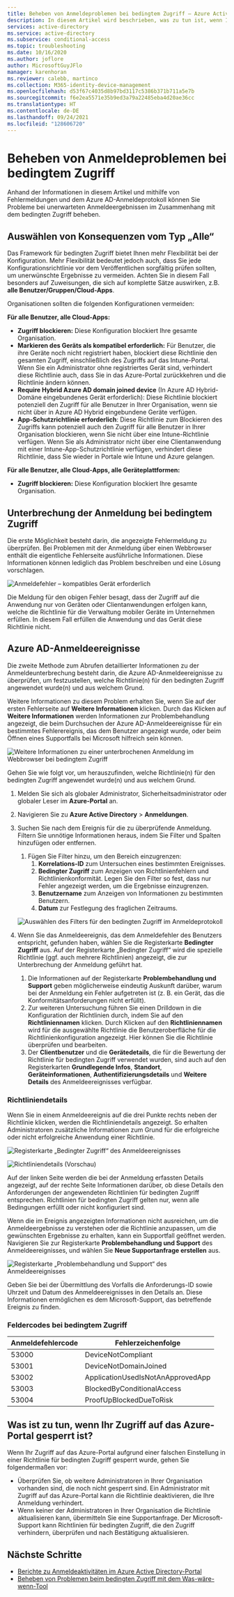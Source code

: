 ```yaml
---
title: Beheben von Anmeldeproblemen bei bedingtem Zugriff – Azure Active Directory
description: In diesem Artikel wird beschrieben, was zu tun ist, wenn Ihre Richtlinien für den bedingten Zugriff zu unerwarteten Ergebnissen führen.
services: active-directory
ms.service: active-directory
ms.subservice: conditional-access
ms.topic: troubleshooting
ms.date: 10/16/2020
ms.author: joflore
author: MicrosoftGuyJFlo
manager: karenhoran
ms.reviewer: calebb, martinco
ms.collection: M365-identity-device-management
ms.openlocfilehash: d53f67c4035d8b97bd3117c5386b371b711a5e7b
ms.sourcegitcommit: f6e2ea5571e35b9ed3a79a22485eba4d20ae36cc
ms.translationtype: HT
ms.contentlocale: de-DE
ms.lasthandoff: 09/24/2021
ms.locfileid: "128606720"
---
```

# <a name="troubleshooting-sign-in-problems-with-conditional-access"></a>Beheben von Anmeldeproblemen bei bedingtem Zugriff

Anhand der Informationen in diesem Artikel und mithilfe von Fehlermeldungen und dem Azure AD-Anmeldeprotokoll können Sie Probleme bei unerwarteten Anmeldeergebnissen im Zusammenhang mit dem bedingten Zugriff beheben.

## <a name="select-all-consequences"></a>Auswählen von Konsequenzen vom Typ „Alle“

Das Framework für bedingten Zugriff bietet Ihnen mehr Flexibilität bei der Konfiguration. Mehr Flexibilität bedeutet jedoch auch, dass Sie jede Konfigurationsrichtlinie vor dem Veröffentlichen sorgfältig prüfen sollten, um unerwünschte Ergebnisse zu vermeiden. Achten Sie in diesem Fall besonders auf Zuweisungen, die sich auf komplette Sätze auswirken, z.B. **alle Benutzer/Gruppen/Cloud-Apps**.

Organisationen sollten die folgenden Konfigurationen vermeiden:

**Für alle Benutzer, alle Cloud-Apps:**

- **Zugriff blockieren:** Diese Konfiguration blockiert Ihre gesamte Organisation.
- **Markieren des Geräts als kompatibel erforderlich:** Für Benutzer, die ihre Geräte noch nicht registriert haben, blockiert diese Richtlinie den gesamten Zugriff, einschließlich des Zugriffs auf das Intune-Portal. Wenn Sie ein Administrator ohne registriertes Gerät sind, verhindert diese Richtlinie auch, dass Sie in das Azure-Portal zurückkehren und die Richtlinie ändern können.
- **Require Hybrid Azure AD domain joined device** (In Azure AD Hybrid-Domäne eingebundenes Gerät erforderlich): Diese Richtlinie blockiert potenziell den Zugriff für alle Benutzer in Ihrer Organisation, wenn sie nicht über in Azure AD Hybrid eingebundene Geräte verfügen.
- **App-Schutzrichtlinie erforderlich**: Diese Richtlinie zum Blockieren des Zugriffs kann potenziell auch den Zugriff für alle Benutzer in Ihrer Organisation blockieren, wenn Sie nicht über eine Intune-Richtlinie verfügen. Wenn Sie als Administrator nicht über eine Clientanwendung mit einer Intune-App-Schutzrichtlinie verfügen, verhindert diese Richtlinie, dass Sie wieder in Portale wie Intune und Azure gelangen.

**Für alle Benutzer, alle Cloud-Apps, alle Geräteplattformen:**

- **Zugriff blockieren:** Diese Konfiguration blockiert Ihre gesamte Organisation.

## <a name="conditional-access-sign-in-interrupt"></a>Unterbrechung der Anmeldung bei bedingtem Zugriff

Die erste Möglichkeit besteht darin, die angezeigte Fehlermeldung zu überprüfen. Bei Problemen mit der Anmeldung über einen Webbrowser enthält die eigentliche Fehlerseite ausführliche Informationen. Diese Informationen können lediglich das Problem beschreiben und eine Lösung vorschlagen.

![Anmeldefehler – kompatibles Gerät erforderlich](./media/troubleshoot-conditional-access/image1.png)

Die Meldung für den obigen Fehler besagt, dass der Zugriff auf die Anwendung nur von Geräten oder Clientanwendungen erfolgen kann, welche die Richtlinie für die Verwaltung mobiler Geräte im Unternehmen erfüllen. In diesem Fall erfüllen die Anwendung und das Gerät diese Richtlinie nicht.

## <a name="azure-ad-sign-in-events"></a>Azure AD-Anmeldeereignisse

Die zweite Methode zum Abrufen detaillierter Informationen zu der Anmeldeunterbrechung besteht darin, die Azure AD-Anmeldeereignisse zu überprüfen, um festzustellen, welche Richtlinie(n) für den bedingten Zugriff angewendet wurde(n) und aus welchem Grund.

Weitere Informationen zu diesem Problem erhalten Sie, wenn Sie auf der ersten Fehlerseite auf **Weitere Informationen** klicken. Durch das Klicken auf **Weitere Informationen** werden Informationen zur Problembehandlung angezeigt, die beim Durchsuchen der Azure AD-Anmeldeereignisse für ein bestimmtes Fehlerereignis, das dem Benutzer angezeigt wurde, oder beim Öffnen eines Supportfalls bei Microsoft hilfreich sein können.

![Weitere Informationen zu einer unterbrochenen Anmeldung im Webbrowser bei bedingtem Zugriff](./media/troubleshoot-conditional-access/image2.png)

Gehen Sie wie folgt vor, um herauszufinden, welche Richtlinie(n) für den bedingten Zugriff angewendet wurde(n) und aus welchem Grund.

1. Melden Sie sich als globaler Administrator, Sicherheitsadministrator oder globaler Leser im **Azure-Portal** an.
1. Navigieren Sie zu **Azure Active Directory** > **Anmeldungen**.
1. Suchen Sie nach dem Ereignis für die zu überprüfende Anmeldung. Filtern Sie unnötige Informationen heraus, indem Sie Filter und Spalten hinzufügen oder entfernen.
   1. Fügen Sie Filter hinzu, um den Bereich einzugrenzen:
      1. **Korrelations-ID** zum Untersuchen eines bestimmten Ereignisses.
      1. **Bedingter Zugriff** zum Anzeigen von Richtlinienfehlern und Richtlinienkonformität. Legen Sie den Filter so fest, dass nur Fehler angezeigt werden, um die Ergebnisse einzugrenzen.
      1. **Benutzername** zum Anzeigen von Informationen zu bestimmten Benutzern.
      1. **Datum** zur Festlegung des fraglichen Zeitraums.

   ![Auswählen des Filters für den bedingten Zugriff im Anmeldeprotokoll](./media/troubleshoot-conditional-access/image3.png)

1. Wenn Sie das Anmeldeereignis, das dem Anmeldefehler des Benutzers entspricht, gefunden haben, wählen Sie die Registerkarte **Bedingter Zugriff** aus. Auf der Registerkarte „Bedingter Zugriff“ wird die spezielle Richtlinie (ggf. auch mehrere Richtlinien) angezeigt, die zur Unterbrechung der Anmeldung geführt hat.
   1. Die Informationen auf der Registerkarte **Problembehandlung und Support** geben möglicherweise eindeutig Auskunft darüber, warum bei der Anmeldung ein Fehler aufgetreten ist (z. B. ein Gerät, das die Konformitätsanforderungen nicht erfüllt).
   1. Zur weiteren Untersuchung führen Sie einen Drilldown in die Konfiguration der Richtlinien durch, indem Sie auf den **Richtliniennamen** klicken. Durch Klicken auf den **Richtliniennamen** wird für die ausgewählte Richtlinie die Benutzeroberfläche für die Richtlinienkonfiguration angezeigt. Hier können Sie die Richtlinie überprüfen und bearbeiten.
   1. Der **Clientbenutzer** und die **Gerätedetails**, die für die Bewertung der Richtlinie für bedingten Zugriff verwendet wurden, sind auch auf den Registerkarten **Grundlegende Infos**, **Standort**, **Geräteinformationen**, **Authentifizierungsdetails** und **Weitere Details** des Anmeldeereignisses verfügbar.

### <a name="policy-details"></a>Richtliniendetails

Wenn Sie in einem Anmeldeereignis auf die drei Punkte rechts neben der Richtlinie klicken, werden die Richtliniendetails angezeigt. So erhalten Administratoren zusätzliche Informationen zum Grund für die erfolgreiche oder nicht erfolgreiche Anwendung einer Richtlinie.

   ![Registerkarte „Bedingter Zugriff“ des Anmeldeereignisses](./media/troubleshoot-conditional-access/image5.png)

   ![Richtliniendetails (Vorschau)](./media/troubleshoot-conditional-access/policy-details.png)

Auf der linken Seite werden die bei der Anmeldung erfassten Details angezeigt, auf der rechte Seite Informationen darüber, ob diese Details den Anforderungen der angewendeten Richtlinien für bedingten Zugriff entsprechen. Richtlinien für bedingten Zugriff gelten nur, wenn alle Bedingungen erfüllt oder nicht konfiguriert sind.

Wenn die im Ereignis angezeigten Informationen nicht ausreichen, um die Anmeldeergebnisse zu verstehen oder die Richtlinie anzupassen, um die gewünschten Ergebnisse zu erhalten, kann ein Supportfall geöffnet werden. Navigieren Sie zur Registerkarte **Problembehandlung und Support** des Anmeldeereignisses, und wählen Sie **Neue Supportanfrage erstellen** aus.

![Registerkarte „Problembehandlung und Support“ des Anmeldeereignisses](./media/troubleshoot-conditional-access/image6.png)

Geben Sie bei der Übermittlung des Vorfalls die Anforderungs-ID sowie Uhrzeit und Datum des Anmeldeereignisses in den Details an. Diese Informationen ermöglichen es dem Microsoft-Support, das betreffende Ereignis zu finden.

### <a name="conditional-access-error-codes"></a>Feldercodes bei bedingtem Zugriff

| Anmeldefehlercode | Fehlerzeichenfolge |
| --- | --- |
| 53000 | DeviceNotCompliant |
| 53001 | DeviceNotDomainJoined |
| 53002 | ApplicationUsedIsNotAnApprovedApp |
| 53003 | BlockedByConditionalAccess |
| 53004 | ProofUpBlockedDueToRisk |

## <a name="what-to-do-if-you-are-locked-out-of-the-azure-portal"></a>Was ist zu tun, wenn Ihr Zugriff auf das Azure-Portal gesperrt ist?

Wenn Ihr Zugriff auf das Azure-Portal aufgrund einer falschen Einstellung in einer Richtlinie für bedingten Zugriff gesperrt wurde, gehen Sie folgendermaßen vor:

- Überprüfen Sie, ob weitere Administratoren in Ihrer Organisation vorhanden sind, die noch nicht gesperrt sind. Ein Administrator mit Zugriff auf das Azure-Portal kann die Richtlinie deaktivieren, die Ihre Anmeldung verhindert. 
- Wenn keiner der Administratoren in Ihrer Organisation die Richtlinie aktualisieren kann, übermitteln Sie eine Supportanfrage. Der Microsoft-Support kann Richtlinien für bedingten Zugriff, die den Zugriff verhindern, überprüfen und nach Bestätigung aktualisieren.

## <a name="next-steps"></a>Nächste Schritte

- [Berichte zu Anmeldeaktivitäten im Azure Active Directory-Portal](../reports-monitoring/concept-sign-ins.md)
- [Beheben von Problemen beim bedingten Zugriff mit dem Was-wäre-wenn-Tool](troubleshoot-conditional-access-what-if.md)
